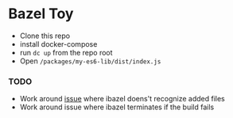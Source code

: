 # Bazel Toy

* Clone this repo
* install docker-compose
* run `dc up` from the repo root
* Open `/packages/my-es6-lib/dist/index.js`

### TODO

* Work around [issue](https://github.com/bazelbuild/bazel-watcher/issues/135) where ibazel doens't recognize added files
* Work around issue where ibazel terminates if the build fails

